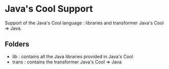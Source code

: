 # Java's Cool Support

Support of the Java's Cool language : libraries and transformer Java's Cool => Java.

## Folders
* lib : contains all the Java libraries provided in Java's Cool
* trans : contains the transformer Java's Cool => Java


